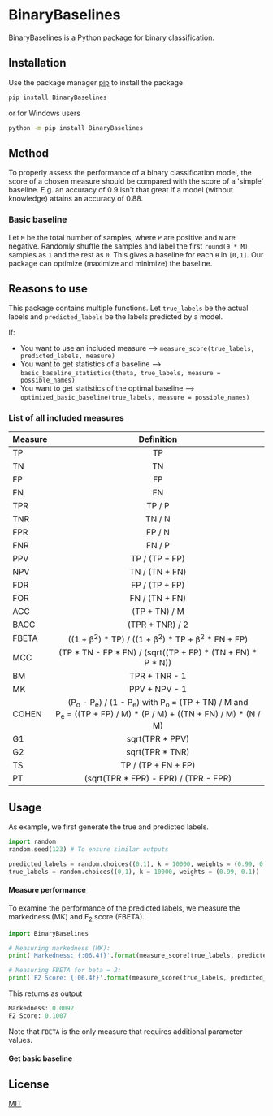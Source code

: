 # BinaryBaselines

BinaryBaselines is a Python package for binary classification. 

## Installation

Use the package manager [pip](https://pip.pypa.io/en/stable/) to install the package

```bash
pip install BinaryBaselines
```

or for Windows users

```bash
python -m pip install BinaryBaselines
```



## Method
To properly assess the performance of a binary classification model, the score of a chosen measure should be compared with the score of a 'simple' baseline. E.g. an accuracy of 0.9 isn't that great if a model (without knowledge) attains an accuracy of 0.88. 

### Basic baseline
Let `M`  be the total number of samples, where `P` are positive and `N` are negative. Randomly shuffle the samples and label the first `round(θ * M)` samples as `1` and the rest as `0`. This gives a baseline for each `θ` in `[0,1]`. Our package can optimize (maximize and minimize) the baseline.

## Reasons to use
This package contains multiple functions. Let `true_labels` be the actual labels and `predicted_labels` be the labels predicted by a model.

If: 
* You want to use an included measure --> `measure_score(true_labels, predicted_labels, measure)`
* You want to get statistics of a baseline --> `basic_baseline_statistics(theta, true_labels, measure = possible_names)`
* You want to get statistics of the optimal baseline --> `optimized_basic_baseline(true_labels, measure = possible_names)`

### List of all included measures
|  Measure  | Definition  |
|---|:---:|
| TP |TP|
| TN | TN|
| FP | FP|
| FN | FN|
| TPR | TP / P|
| TNR | TN / N|
| FPR | FP / N|
| FNR | FN / P|
| PPV | TP / (TP + FP)|
| NPV | TN / (TN + FN)|
| FDR | FP / (TP + FP)|
| FOR | FN / (TN + FN)|
| ACC | (TP + TN) / M|
| BACC |(TPR + TNR) / 2 |
| FBETA | ((1 + β<sup>2</sup>) * TP) / ((1 + β<sup>2</sup>) * TP + β<sup>2</sup> * FN + FP)|
| MCC | (TP * TN - FP * FN) / (sqrt((TP + FP) * (TN + FN) * P * N)) |
| BM | TPR + TNR - 1|
| MK | PPV + NPV - 1|
| COHEN | (P<sub>o</sub> - P<sub>e</sub>) / (1 - P<sub>e</sub>) with P<sub>o</sub> = (TP + TN) / M and <br> P<sub>e</sub> = ((TP + FP) / M) * (P / M) + ((TN + FN) / M) * (N / M)|
| G1 | sqrt(TPR * PPV)  |
| G2 | sqrt(TPR * TNR) |
| TS | TP / (TP + FN + FP)|
| PT | (sqrt(TPR * FPR) - FPR) / (TPR - FPR)|

## Usage

As example, we first generate the true and predicted labels.
```python
import random 
random.seed(123) # To ensure similar outputs

predicted_labels = random.choices((0,1), k = 10000, weights = (0.99, 0.1))
true_labels = random.choices((0,1), k = 10000, weights = (0.99, 0.1))
```

#### Measure performance
To examine the performance of the predicted labels, we measure the markedness (MK) and F<sub>2</sub> score (FBETA).

```python
import BinaryBaselines

# Measuring markedness (MK):
print('Markedness: {:06.4f}'.format(measure_score(true_labels, predicted_labels, measure = 'MK')))

# Measuring FBETA for beta = 2:
print('F2 Score: {:06.4f}'.format(measure_score(true_labels, predicted_labels, measure = 'FBETA', beta = 2)))
```
This returns as output
```python
Markedness: 0.0092
F2 Score: 0.1007
```

Note that `FBETA` is the only measure that requires additional parameter values.

#### Get basic baseline


## License
[MIT](https://choosealicense.com/licenses/mit/)